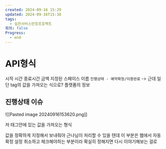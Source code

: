 ```yaml
---
created: 2024-09-16 15:29
updated: 2024-09-16T15:38
tags:
  - 실전서비스런칭프로젝트
회의: false
Progress:
  - end
---
```

# API형식
시작 시간
종료시간
금액
지정된 스페이스 이름
`진행상태 - 예약확정/이용완료` -> 근데 일단 tag의 값을 가져오는 식으로?
플랫폼의 정보
## 진행상태 이슈
![[Pasted image 20240916153620.png]]


저 태그안에 있는 값을 가져오는 형식

값을 정확하게 지정해서 보내줘야 근나님이 처리할 수 있을 텐데 이 부분은 웹에서 자동확정 설정 취소하고 체크해야하는 부분이라 확실히 정해지면 다시 이야기해보는 걸로



